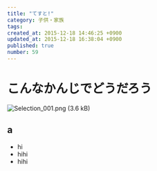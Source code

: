 ```yaml
---
title: "てすと!"
category: 子供・家族
tags: 
created_at: 2015-12-18 14:46:25 +0900
updated_at: 2015-12-18 16:38:04 +0900
published: true
number: 59
---
```


# こんなかんじでどうだろう

![Selection_001.png (3.6 kB)](https://img.esa.io/uploads/production/attachments/2492/2015/12/18/3199/a6abb038-1b66-411b-9c41-3810c72a806d.png)

## a

- hi
- hihi
- hihi
